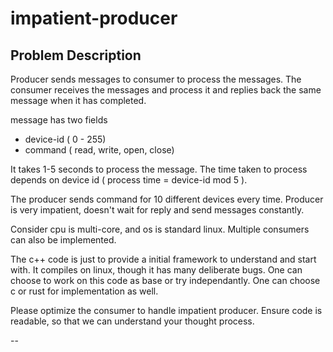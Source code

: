 # impatient-producer

## Problem Description 

Producer sends messages to consumer to process the messages. The consumer receives the messages and process it and replies back the same message when it has completed.

message has two fields
  - device-id ( 0 - 255)
  - command ( read, write, open, close)
  
It takes 1-5 seconds to process the message. The time taken to process depends on device id ( process time = device-id mod 5 ).

The producer sends command for 10 different devices every time. Producer is very impatient, doesn't wait for reply and send messages constantly.

Consider cpu is multi-core, and os is standard linux. Multiple consumers can also be implemented.

The c++ code is just to provide a initial framework to understand and start with. It compiles on linux, though it has many deliberate bugs. One can choose to work on this code as base or try independantly. One can choose c or rust for implementation as well. 

Please optimize the consumer to handle impatient producer. Ensure code is readable, so that we can understand your thought process. 


--

